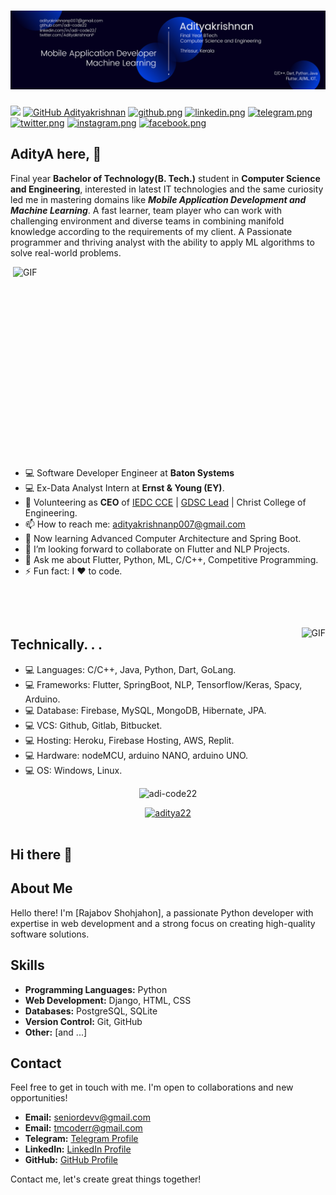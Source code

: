 # [![Adityakrishnan header](https://github.com/adi-code22/adi-code22/blob/main/files/Adityakrishnan.png?raw=true)](https://www.linkedin.com/in/adityakrishnan007/)
![](https://komarev.com/ghpvc/?username=your-github-username)
[![GitHub Adityakrishnan](https://img.shields.io/github/followers/adi-code22?label=follow&style=social)](https://github.com/adi-code22)
[![github.png](..%2F..%2FTelegramBots%2FAllSavernBot%2Fstatic%2Fgithub.png)](https://github.com/createuz)
[![linkedin.png](..%2F..%2FTelegramBots%2FAllSavernBot%2Fstatic%2Flinkedin.png)](https://icons8.com/icon/xuvGCOXi8Wyg/linkedin)
[![telegram.png](..%2F..%2FTelegramBots%2FAllSavernBot%2Fstatic%2Ftelegram.png)](https://t.me/tmcoderr)
[![twitter.png](..%2F..%2FTelegramBots%2FAllSavernBot%2Fstatic%2Ftwitter.png)](https://twitter.com/Rajabovmy)
[![instagram.png](..%2F..%2FTelegramBots%2FAllSavernBot%2Fstatic%2Finstagram.png)](https://www.instagram.com/rajabovmy/)
[![facebook.png](..%2F..%2FTelegramBots%2FAllSavernBot%2Fstatic%2Ffacebook.png)](https://www.facebook.com/profile.php?id=100078686100407)

 
## AdityA here,   👋
Final year **Bachelor of Technology(B. Tech.)** student in **Computer Science and Engineering**, interested in latest IT technologies and the same curiosity led me in mastering domains like ***Mobile Application Development and Machine Learning***. A fast learner, team player who can work with challenging environment and diverse teams in combining manifold knowledge according to the requirements of my client. A Passionate programmer and thriving analyst with the ability to apply ML algorithms to solve real-world problems.

<!-- <p align="left"> <img src="https://github-readme-stats.vercel.app/api?username=adi-code22&show_icons=true&theme=gotham" alt="adi-code22" width="453" height="320"/> -->
 
<img align="right" alt="GIF" src="https://github.com/abhisheknaiidu/abhisheknaiidu/blob/master/code.gif?raw=true" width="500" height="320" />

- 💻 Software Developer Engineer at **Baton Systems**
- 💻 Ex-Data Analyst Intern at **Ernst & Young (EY)**.
- 🔭 Volunteering as **CEO** of [IEDC CCE](https://iedc.cce.edu.in/) | [GDSC Lead](https://gdsc-cce.netlify.app/#/) | Christ College of Engineering.
- 📫 How to reach me: adityakrishnanp007@gmail.com
- 🌱 Now learning Advanced Computer Architecture and Spring Boot.
- 👯 I’m looking forward to collaborate on Flutter and NLP Projects.
- 💬 Ask me about Flutter, Python, ML, C/C++, Competitive Programming.
- ⚡ Fun fact: I ❤️ to code.


<p>&nbsp;</p>
<p>&nbsp;</p>

<img align="right" alt="GIF" src="https://github-readme-stats-eight-theta.vercel.app/api?username=adi-code22&show_icons=true&include_all_commits=true&count_private=true&bg_color=333399,333399,333399,000000&title_color=fff&text_color=fff&icon_color=fff" />

## Technically. . .
- 💻 Languages: C/C++, Java, Python, Dart, GoLang.
- 💻 Frameworks: Flutter, SpringBoot, NLP, Tensorflow/Keras, Spacy, Arduino.
- 💻 Database: Firebase, MySQL, MongoDB, Hibernate, JPA.
- 💻 VCS: Github, Gitlab, Bitbucket.
- 💻 Hosting: Heroku, Firebase Hosting, AWS, Replit.
- 💻 Hardware: nodeMCU, arduino NANO, arduino UNO.
- 💻 OS: Windows, Linux.




<p align="center"><img src="https://github-profile-trophy.vercel.app/?username=adi-code22&rank=-C,-A" alt="adi-code22" /> </p>






<p align="center">
  <a href="https://www.buymeacoffee.com/aditya22"> <img src="https://cdn.buymeacoffee.com/buttons/v2/default-yellow.png" height="50" width="210" alt="aditya22" /></a>
<br>
<br>


</p>












































## Hi there 👋

## About Me

Hello there! I'm [Rajabov Shohjahon], a passionate Python developer with expertise in web development and a strong focus on creating high-quality software solutions.

## Skills

- **Programming Languages:** Python
- **Web Development:** Django, HTML, CSS
- **Databases:** PostgreSQL, SQLite
- **Version Control:** Git, GitHub
- **Other:** [and ...]

## Contact

Feel free to get in touch with me. I'm open to collaborations and new opportunities!

- **Email:** seniordevv@gmail.com
- **Email:** tmcoderr@gmail.com
- **Telegram:** [Telegram Profile](https://t.me/tmcoderr)
- **LinkedIn:** [LinkedIn Profile](https://www.linkedin.com/in/shohjahon-rajabov-8758b9272/)
- **GitHub:** [GitHub Profile](https://github.com/createuz)

Contact me, let's create great things together!

